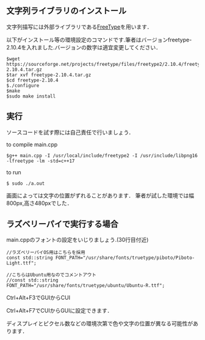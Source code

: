 

##  文字列ライブラリのインストール

文字列描写には外部ライブラリである[FreeType](https://freetype.org/)を用います．

以下がインストール等の環境設定のコマンドです.筆者はバージョンfreetype-2.10.4を入れました.バージョンの数字は適宜変更してください．

```
$wget https://sourceforge.net/projects/freetype/files/freetype2/2.10.4/freetype-2.10.4.tar.gz
$tar xvf freetype-2.10.4.tar.gz
$cd freetype-2.10.4
$./configure
$make
$sudo make install
```

## 実行
ソースコードを試す際には自己責任で行いましょう．


to compile main.cpp
```
$g++ main.cpp -I /usr/local/include/freetype2 -I /usr/include/libpng16 -lfreetype -lm -std=c++17
```

to run
```
$ sudo ./a.out
```

画面によっては文字の位置がずれることがあります．
筆者が試した環境では幅800px,高さ480pxでした．



## ラズベリーパイで実行する場合
main.cppのフォントの設定をいじりましょう.(30行目付近)
```
//ラズベリーパイOS用はこちらを採用
const std::string FONT_PATH="/usr/share/fonts/truetype/piboto/Piboto-Light.ttf";

//こちらはUbuntu用なのでコメントアウト
//const std::string FONT_PATH="/usr/share/fonts/truetype/ubuntu/Ubuntu-R.ttf";
```
Ctrl+Alt+F3でGUIからCUI

Ctrl+Alt+F7でCUIからGUIに設定できます．

ディスプレイとピクセル数などの環境次第で色や文字の位置が異なる可能性があります．

